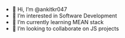 - 👋 Hi, I’m @ankitkr047
- 👀 I’m interested in Software Development
- 🌱 I’m currently learning MEAN stack
- 💞️ I’m looking to collaborate on JS projects

<!---
ankitkr047/ankitkr047 is a ✨ special ✨ repository because its `README.md` (this file) appears on your GitHub profile.
You can click the Preview link to take a look at your changes.
--->

